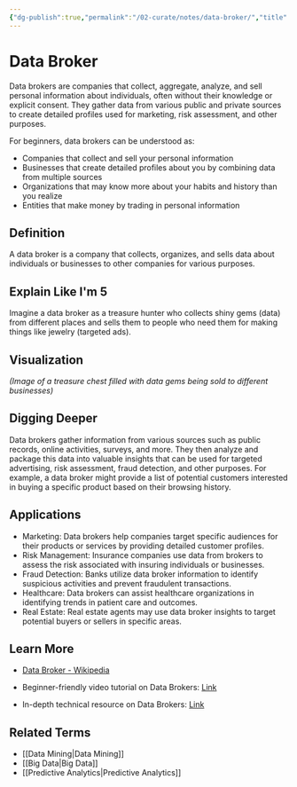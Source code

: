 ```yaml
---
{"dg-publish":true,"permalink":"/02-curate/notes/data-broker/","title":"Data Broker","tags":["privacy","security","cybersecurity"]}
---
```


# Data Broker
Data brokers are companies that collect, aggregate, analyze, and sell personal information about individuals, often without their knowledge or explicit consent. They gather data from various public and private sources to create detailed profiles used for marketing, risk assessment, and other purposes.

For beginners, data brokers can be understood as:
- Companies that collect and sell your personal information
- Businesses that create detailed profiles about you by combining data from multiple sources
- Organizations that may know more about your habits and history than you realize
- Entities that make money by trading in personal information

## **Definition**
A data broker is a company that collects, organizes, and sells data about individuals or businesses to other companies for various purposes.

## **Explain Like I'm 5**
Imagine a data broker as a treasure hunter who collects shiny gems (data) from different places and sells them to people who need them for making things like jewelry (targeted ads).

## **Visualization**
*(Image of a treasure chest filled with data gems being sold to different businesses)*

## **Digging Deeper**
Data brokers gather information from various sources such as public records, online activities, surveys, and more. They then analyze and package this data into valuable insights that can be used for targeted advertising, risk assessment, fraud detection, and other purposes. For example, a data broker might provide a list of potential customers interested in buying a specific product based on their browsing history.

## **Applications**
- Marketing: Data brokers help companies target specific audiences for their products or services by providing detailed customer profiles.
- Risk Management: Insurance companies use data from brokers to assess the risk associated with insuring individuals or businesses.
- Fraud Detection: Banks utilize data broker information to identify suspicious activities and prevent fraudulent transactions.
- Healthcare: Data brokers can assist healthcare organizations in identifying trends in patient care and outcomes.
- Real Estate: Real estate agents may use data broker insights to target potential buyers or sellers in specific areas.

## **Learn More**
- [Data Broker - Wikipedia](https://en.wikipedia.org/wiki/Data_broker)

- Beginner-friendly video tutorial on Data Brokers: [Link](https://www.youtube.com/watch?v=7tgX1m4hSjY)

- In-depth technical resource on Data Brokers: [Link](https://www.ftc.gov/reports/data-brokers-call-transparency-accountability-report-federal-trade-commission-may-2014) 

## **Related Terms**
- [[Data Mining\|Data Mining]]
- [[Big Data\|Big Data]]
- [[Predictive Analytics\|Predictive Analytics]]